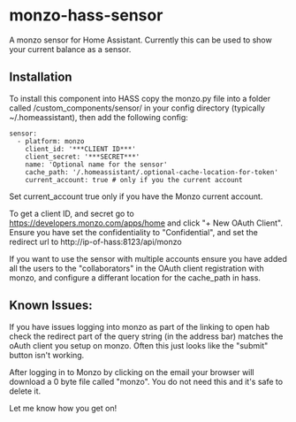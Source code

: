 # monzo-hass-sensor
A monzo sensor for Home Assistant. Currently this can be used to show your current balance as a sensor.

## Installation

To install this component into HASS copy the monzo.py file into a folder called /custom_components/sensor/ in your config directory (typically ~/.homeassistant), then add the following config:

```
sensor:
  - platform: monzo
    client_id: '***CLIENT ID***'
    client_secret: '***SECRET***'
    name: 'Optional name for the sensor'
    cache_path: '/.homeassistant/.optional-cache-location-for-token'
    current_account: true # only if you the current account
```

Set current_account true only if you have the Monzo current account.

To get a client ID, and secret go to https://developers.monzo.com/apps/home and click "+ New OAuth Client". Ensure you have set the confidentiality to "Confidential", and set the redirect url to http://ip-of-hass:8123/api/monzo

If you want to use the sensor with multiple accounts ensure you have added all the users to the "collaborators" in the OAuth client registration with monzo, and configure a differant location for the cache_path in hass.

## Known Issues:
If you have issues logging into monzo as part of the linking to open hab check the redirect part of the query string (in the address bar) matches the oAuth client you setup on monzo. Often this just looks like the "submit" button isn't working.

After logging in to Monzo by clicking on the email your browser will download a 0 byte file called "monzo". You do not need this and it's safe to delete it.

Let me know how you get on!

